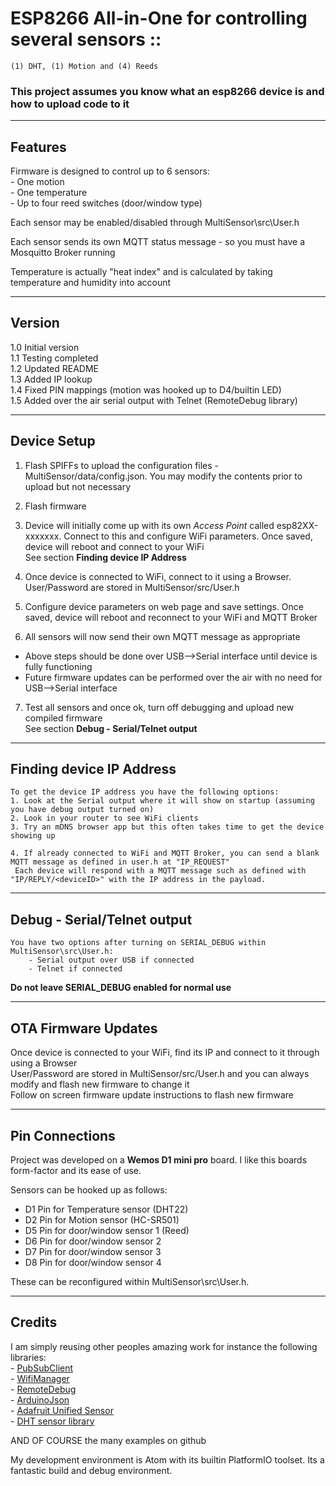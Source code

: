 # ESP8266 All-in-One for controlling several sensors ::  
	(1) DHT, (1) Motion and (4) Reeds

### This project assumes you know what an esp8266 device is and how to upload code to it

-------------------------------------------------------------------------------------------------------------
## Features
Firmware is designed to control up to 6 sensors:  
	- One motion  
	- One temperature  
	- Up to four reed switches (door/window type)  

Each sensor may be enabled/disabled through MultiSensor\src\User.h

Each sensor sends its own MQTT status message - so you must have a Mosquitto Broker running

Temperature is actually "heat index" and is calculated by taking temperature and humidity into account

-------------------------------------------------------------------------------------------------------------
## Version
1.0 Initial version  
1.1 Testing completed  
1.2 Updated README  
1.3 Added IP lookup  
1.4 Fixed PIN mappings  (motion was hooked up to D4/builtin LED)  
1.5 Added over the air serial output with Telnet (RemoteDebug library)  

-------------------------------------------------------------------------------------------------------------
## Device Setup
1. Flash SPIFFs to upload the configuration files - MultiSensor/data/config.json. You may modify the contents prior to upload but not necessary

2. Flash firmware

3. Device will initially come up with its own *Access Point* called esp82XX-xxxxxxx. Connect to this and configure WiFi parameters. Once saved, device will reboot and connect to your WiFi  
   See section **Finding device IP Address**

4. Once device is connected to WiFi, connect to it using a Browser. User/Password are stored in MultiSensor/src/User.h

5. Configure device parameters on web page and save settings. Once saved, device will reboot and reconnect to your WiFi and MQTT Broker

6. All sensors will now send their own MQTT message as appropriate

- Above steps should be done over USB-->Serial interface until device is fully functioning  
- Future firmware updates can be performed over the air with no need for USB-->Serial interface

7. Test all sensors and once ok, turn off debugging and upload new compiled firmware  
   See section **Debug - Serial/Telnet output**

-------------------------------------------------------------------------------------------------------------
## Finding device IP Address
	To get the device IP address you have the following options:
	1. Look at the Serial output where it will show on startup (assuming you have debug output turned on)
	2. Look in your router to see WiFi clients
	3. Try an mDNS browser app but this often takes time to get the device showing up

	4. If already connected to WiFi and MQTT Broker, you can send a blank MQTT message as defined in user.h at "IP_REQUEST"  
     Each device will respond with a MQTT message such as defined with "IP/REPLY/<deviceID>" with the IP address in the payload.

-------------------------------------------------------------------------------------------------------------
## Debug - Serial/Telnet output
	You have two options after turning on SERIAL_DEBUG within MultiSensor\src\User.h:
		- Serial output over USB if connected
		- Telnet if connected

**Do not leave SERIAL_DEBUG enabled for normal use**

-------------------------------------------------------------------------------------------------------------
## OTA Firmware Updates
Once device is connected to your WiFi, find its IP and connect to it through using a Browser  
User/Password are stored in MultiSensor/src/User.h and you can always modify and flash new firmware to change it  
Follow on screen firmware update instructions to flash new firmware

-------------------------------------------------------------------------------------------------------------
## Pin Connections 
Project was developed on a **Wemos D1 mini pro** board. I like this boards form-factor and its ease of use. 

Sensors can be hooked up as follows:
- D1 Pin for Temperature sensor (DHT22)
- D2 Pin for Motion sensor (HC-SR501)
- D5 Pin for door/window sensor 1 (Reed)
- D6 Pin for door/window sensor 2
- D7 Pin for door/window sensor 3
- D8 Pin for door/window sensor 4

These can be reconfigured within MultiSensor\src\User.h.

-------------------------------------------------------------------------------------------------------------
## Credits
I am simply reusing other peoples amazing work for instance the following libraries:  
	- [PubSubClient](https://github.com/knolleary/pubsubclient)  
	- [WifiManager](https://github.com/tzapu/WiFiManager)  
	- [RemoteDebug](https://github.com/JoaoLopesF/RemoteDebug)  
	- [ArduinoJson](https://github.com/bblanchon/ArduinoJson)  
	- [Adafruit Unified Sensor](https://github.com/adafruit/Adafruit_Sensor)  
	- [DHT sensor library](https://github.com/adafruit/DHT-sensor-library)  

AND OF COURSE the many examples on github

My development environment is Atom with its builtin PlatformIO toolset. Its a fantastic build and debug environment.